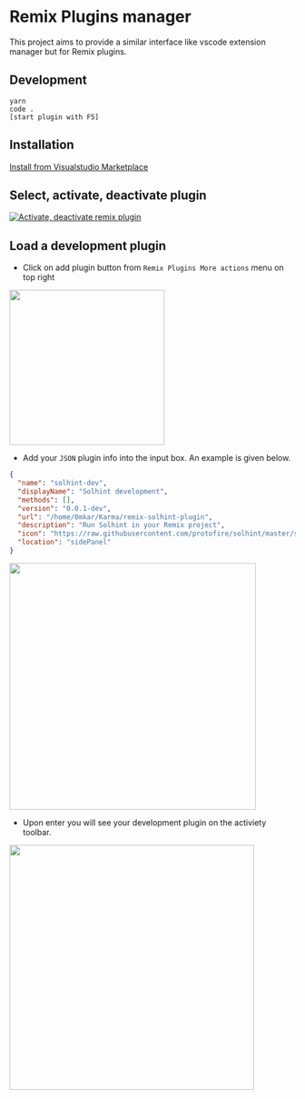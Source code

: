 # Remix Plugins manager
This project aims to provide a similar interface like vscode extension manager but for Remix plugins.

## Development
```
yarn
code .
[start plugin with F5]
```
## Installation
[Install from Visualstudio Marketplace](https://marketplace.visualstudio.com/items?itemName=Ethential.code-remix)
## Select, activate, deactivate plugin
[![Activate, deactivate remix plugin](https://j.gifs.com/3QMVnM.gif)](https://www.youtube.com/watch?v=ek1j272iAmc)

## Load a development plugin

* Click on add plugin button from `Remix Plugins More actions` menu on top right
<p align="justify">
  <img src="https://user-images.githubusercontent.com/13261372/101530235-a5e55280-39b7-11eb-820d-99ada3ae1f33.png" height="273">
</p>

* Add your `JSON` plugin info into the input box. An example is given below.
```json
{
  "name": "solhint-dev",
  "displayName": "Solhint development",
  "methods": [],
  "version": "0.0.1-dev",
  "url": "/home/0mkar/Karma/remix-solhint-plugin",
  "description": "Run Solhint in your Remix project",
  "icon": "https://raw.githubusercontent.com/protofire/solhint/master/solhint-icon.png",
  "location": "sidePanel"
}
```
<p align="justify">
  <img src="https://user-images.githubusercontent.com/13261372/101530718-4b002b00-39b8-11eb-885b-d42e6b1352ad.png" height="434">
</p>

* Upon enter you will see your development plugin on the activiety toolbar.
<p align="justify">
  <img src="https://user-images.githubusercontent.com/13261372/101531113-d37ecb80-39b8-11eb-877d-99c0d0c474c8.png" height="431">
</p>